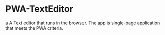 # PWA-TextEditor
 a A Text editor that runs in the browser. The app is single-page application that meets the PWA criteria.

